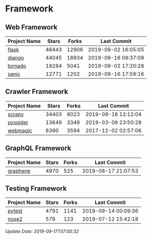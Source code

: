 # Framework

## Web Framework

| Project Name | Stars | Forks | Last Commit |
| ------------ | ----- | ----- | ----------- |
| [flask](https://github.com/pallets/flask) | 46443 | 12906 | 2019-09-02 16:05:05 |
| [django](https://github.com/django/django) | 44045 | 18934 | 2019-09-16 09:37:09 |
| [tornado](https://github.com/tornadoweb/tornado) | 18284 | 5041 | 2019-09-02 17:20:28 |
| [sanic](https://github.com/huge-success/sanic) | 12771 | 1202 | 2019-09-16 17:59:16 |

## Crawler Framework

| Project Name | Stars | Forks | Last Commit |
| ------------ | ----- | ----- | ----------- |
| [scrapy](https://github.com/scrapy/scrapy) | 34403 | 8023 | 2019-09-16 12:12:04 |
| [pyspider](https://github.com/binux/pyspider) | 13649 | 3349 | 2019-03-09 23:50:28 |
| [webmagic](https://github.com/code4craft/webmagic) | 8390 | 3594 | 2017-12-02 02:57:06 |

## GraphQL Framework

| Project Name | Stars | Forks | Last Commit |
| ------------ | ----- | ----- | ----------- |
| [graphene](https://github.com/graphql-python/graphene) | 4970 | 525 | 2019-08-17 21:07:53 |

## Testing Framework

| Project Name | Stars | Forks | Last Commit |
| ------------ | ----- | ----- | ----------- |
| [pytest](https://github.com/pytest-dev/pytest) | 4791 | 1141 | 2019-09-14 00:09:36 |
| [nose2](https://github.com/nose-devs/nose2) | 579 | 123 | 2019-07-12 15:42:18 |

*Update Date: 2019-09-17T07:00:32*